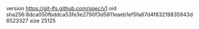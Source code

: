 version https://git-lfs.github.com/spec/v1
oid sha256:8dca050fbddca53fe3e2790f3d5811eaeb1ef5fa67d4f83219835943d6523327
size 25125
